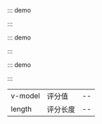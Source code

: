 ::: demo

<template>
  <lay-rate></lay-rate>
</template>

<script>
import { ref } from 'vue';

export default {
  setup() {

    return {
    }
  }
}
</script>

:::

::: demo

<template>
  <lay-rate v-model="all"></lay-rate> {{all}}
</template>

<script>
import { ref } from 'vue'

export default {
  setup() {

    const all = ref(4)

    return {
      all
    }
  }
}
</script>

:::

::: demo

<template>
  <lay-rate v-model="all2" length=10></lay-rate> {{all2}}
</template>

<script>
import { ref } from 'vue';

export default {
  setup() {

    const all2 = ref(4);

    return {
      all2
    }
  }
}
</script>

:::

|         |          |     |
| ------- | -------- | --- |
| v-model | 评分值   | --  |
| length  | 评分长度 | --  |
